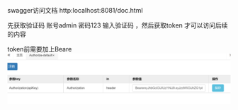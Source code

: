 swagger访问文档 http:localhost:8081/doc.html

先获取验证码 
账号admin 密码123  输入验证码 ，然后获取token 才可以访问后续的内容

token前需要加上Beare
![img.png](img.png)


